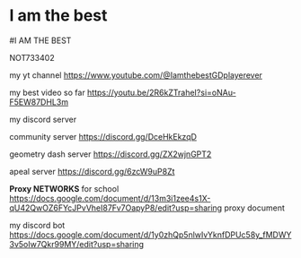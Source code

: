 
# I am the best

#I AM THE BEST

NOT733402


my yt channel
https://www.youtube.com/@IamthebestGDplayerever

my best video so far
https://youtu.be/2R6kZTraheI?si=oNAu-F5EW87DHL3m 

my discord server 

community server
https://discord.gg/DceHkEkzqD

geometry dash server
https://discord.gg/ZX2wjnGPT2

apeal server
https://discord.gg/6zcW9uP8Zt
                 
**Proxy NETWORKS** for school 
https://docs.google.com/document/d/13m3i1zee4s1X-qU42QwOZ6FYcJPvVheI87Fv7OapyP8/edit?usp=sharing
proxy document 


my discord bot
https://docs.google.com/document/d/1y0zhQp5nlwIvYknfDPUc58y_fMDWY3v5oIw7Qkr99MY/edit?usp=sharing


